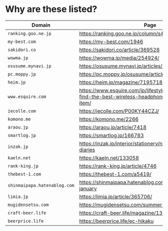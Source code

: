 # Why are these listed?

| Domain | Page | Note |
| ------ | ---- | ---- |
| `ranking.goo.ne.jp` | https://ranking.goo.ne.jp/column/s4603 |  |
| `my-best.com` | https://my-best.com/1946 |  |
| `sakidori.co` | https://sakidori.co/article/369528 |  |
| `wowma.jp` | https://wowma.jp/media/254924/ |  |
| `osusume.mynavi.jp` | https://osusume.mynavi.jp/articles/5437/ |  |
| `pc.moppy.jp` | https://pc.moppy.jp/osusume/articles/5 |  |
| `heim.jp` | https://heim.jp/magazine/7195718 |  |
| `www.esquire.com` | https://www.esquire.com/jp/lifestyle/a42273772/how-to-find-the-best-wireless-headphone-and-recommended-item/ |  |
| `iecolle.com` | https://iecolle.com/P00KY44CZJ/ |  |
| `komono.me` | https://komono.me/2266 |  |
| `araou.jp` | https://araou.jp/article/7418 |  |
| `smartlog.jp` | https://smartlog.jp/166783 |  |
| `inzak.jp` | https://inzak.jp/interior/stationery/notebook/recommended-diaries |  |
| `kaeln.net` | https://kaeln.net/133058 |  |
| `rank-king.jp` | https://rank-king.jp/article/4746 |  |
| `thebest-1.com` | https://thebest-1.com/a5419/ |  |
| `shinmaipapa.hatenablog.com` | https://shinmaipapa.hatenablog.com/entry/lego-2023-january |  |
| `limia.jp` | https://limia.jp/article/365706/ |  |
| `mugidensetsu.com` | https://mugidensetsu.com/summer-ipa/ |  |
| `craft-beer.life` | https://craft-beer.life/magazine/136979 |  |
| `beerprice.life` | https://beerprice.life/ec-hikaku |  |

